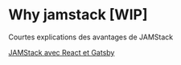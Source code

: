 # Why jamstack [WIP]

Courtes explications des avantages de JAMStack

[JAMStack avec React et Gatsby](https://github.com/yann-yinn/why-jamstack/blob/master/JAMStack-with-react-and-gastby.md)
